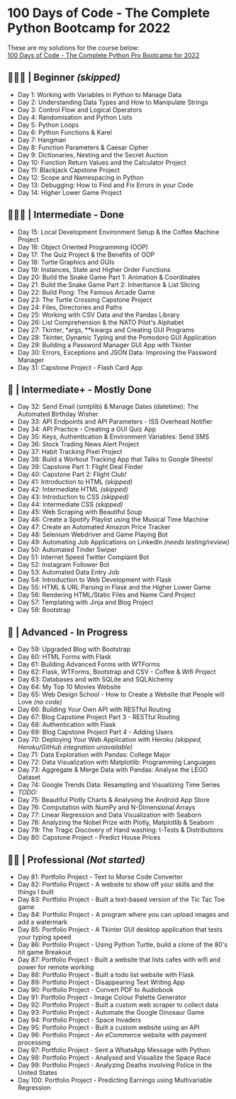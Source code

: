 # 100 Days of Code - The Complete Python Bootcamp for 2022<br>
These are my solutions for the course below:<br>
[100 Days of Code - The Complete Python Pro Bootcamp for 2022](https://www.udemy.com/course/100-days-of-code)

## 👨🏻‍🎓 | Beginner *(skipped)*
- Day 1: Working with Variables in Python to Manage Data
- Day 2: Understanding Data Types and How to Manipulate Strings
- Day 3: Control Flow and Logical Operators
- Day 4: Randomisation and Python Lists
- Day 5: Python Loops
- Day 6: Python Functions & Karel
- Day 7: Hangman
- Day 8: Function Parameters & Caesar Cipher
- Day 9: Dictionaries, Nesting and the Secret Auction
- Day 10: Function Return Values and the Calculator Project
- Day 11: Blackjack Capstone Project
- Day 12: Scope and Namespacing in Python
- Day 13: Debugging: How to Find and Fix Errors in your Code
- Day 14: Higher Lower Game Project

## 🏋🏻‍♂️ | Intermediate - Done
- Day 15: Local Development Environment Setup & the Coffee Machine Project
- Day 16: Object Oriented Programming (OOP)
- Day 17: The Quiz Project & the Benefits of OOP
- Day 18: Turtle Graphics and GUIs
- Day 19: Instances, State and Higher Order Functions
- Day 20: Build the Snake Game Part 1: Animation & Coordinates
- Day 21: Build the Snake Game Part 2: Inheritance & List Slicing
- Day 22: Build Pong: The Famous Arcade Game
- Day 23: The Turtle Crossing Capstone Project
- Day 24: Files, Directories and Paths
- Day 25: Working with CSV Data and the Pandas Library
- Day 26: List Comprehension & the NATO Pilot's Alphabet
- Day 27: Tkinter, *args, **kwargs and Creating GUI Programs
- Day 28: Tkinter, Dynamic Typing and the Pomodoro GUI Application
- Day 29: Building a Password Manager GUI App with Tkinter
- Day 30: Errors, Exceptions and JSON Data: Improving the Password Manager
- Day 31: Capstone Project - Flash Card App

## 💪 | Intermediate+ - Mostly Done
- Day 32: Send Email (smtplib) & Manage Dates (datetime): The Automated Birthday Wisher
- Day 33: API Endpoints and API Parameters - ISS Overhead Notifier
- Day 34: API Practice - Creating a GUI Quiz App
- Day 35: Keys, Authentication & Environment Variables: Send SMS
- Day 36: Stock Trading News Alert Project
- Day 37: Habit Tracking Pixel Project
- Day 38: Build a Workout Tracking App that Talks to Google Sheets!
- Day 39: Capstone Part 1: Flight Deal Finder
- Day 40: Capstone Part 2: Flight Club!
- Day 41: Introduction to HTML *(skipped)*
- Day 42: Intermediate HTML *(skipped)*
- Day 43: Introduction to CSS *(skipped)*
- Day 44: Intermediate CSS *(skipped)*
- Day 45: Web Scraping with Beautiful Soup
- Day 46: Create a Spotify Playlist using the Musical Time Machine
- Day 47: Create an Automated Amazon Price Tracker
- Day 48: Selenium Webdriver and Game Playing Bot
- Day 49: Automating Job Applications on LinkedIn *(needs testing/review)*
- Day 50: Automated Tinder Swiper
- Day 51: Internet Speed Twitter Complaint Bot
- Day 52: Instagram Follower Bot
- Day 53: Automated Data Entry Job
- Day 54: Introduction to Web Development with Flask
- Day 55: HTML & URL Parsing in Flask and the Higher Lower Game
- Day 56: Rendering HTML/Static Files and Name Card Project
- Day 57: Templating with Jinja and Blog Project
- Day 58: Bootstrap

## 🚀 | Advanced - In Progress
- Day 59: Upgraded Blog with Bootstrap
- Day 60: HTML Forms with Flask
- Day 61: Building Advanced Forms with WTForms
- Day 62: Flask, WTForms, Bootstrap and CSV - Coffee & Wifi Project
- Day 63: Databases and with SQLite and SQLAlchemy
- Day 64: My Top 10 Movies Website
- Day 65: Web Design School - How to Create a Website that People will Love *(no code)*
- Day 66: Building Your Own API with RESTful Routing
- Day 67: Blog Capstone Project Part 3 - RESTful Routing
- Day 68: Authentication with Flask
- Day 69: Blog Capstone Project Part 4 - Adding Users
- Day 70: Deploying Your Web Application with Heroku *(skipped, Heroku/GitHub integration unavailable)*
- Day 71: Data Exploration with Pandas: College Major
- Day 72: Data Visualization with Matplotlib: Programming Languages
- Day 73: Aggregate & Merge Data with Pandas: Analyse the LEGO Dataset
- Day 74: Google Trends Data: Resampling and Visualizing Time Series
- *TODO:*
- Day 75: Beautiful Plotly Charts & Analysing the Android App Store
- Day 76: Computation with NumPy and N-Dimensional Arrays
- Day 77: Linear Regression and Data Visualization with Seaborn
- Day 78: Analyzing the Nobel Prize with Plotly, Matplotlib & Seaborn
- Day 79: The Tragic Discovery of Hand washing: t-Tests & Distributions
- Day 80: Capstone Project - Predict House Prices

## 👨‍💻 | Professional *(Not started)*
- Day 81: Portfolio Project - Text to Morse Code Converter
- Day 82: Portfolio Project - A website to show off your skills and the things I built
- Day 83: Portfolio Project - Built a text-based version of the Tic Tac Toe game
- Day 84: Portfolio Project - A program where you can upload images and add a watermark
- Day 85: Portfolio Project - A Tkinter GUI desktop application that tests your typing speed
- Day 86: Portfolio Project - Using Python Turtle, build a clone of the 80's hit game Breakout
- Day 87: Portfolio Project - Built a website that lists cafes with wifi and power for remote working
- Day 88: Portfolio Project - Built a todo list website with Flask
- Day 89: Portfolio Project - Disappearing Text Writing App
- Day 90: Portfolio Project - Convert PDF to Audiobook
- Day 91: Portfolio Project - Image Colour Palette Generator
- Day 92: Portfolio Project - Built a custom web scraper to collect data
- Day 93: Portfolio Project - Automate the Google Dinosaur Game
- Day 94: Portfolio Project - Space Invaders
- Day 95: Portfolio Project - Built a custom website using an API
- Day 96: Portfolio Project - An eCommerce website with payment processing
- Day 97: Portfolio Project - Sent a WhatsApp Message with Python
- Day 98: Portfolio Project - Analysed and Visualize the Space Race
- Day 99: Portfolio Project - Analyzing Deaths involving Police in the United States
- Day 100: Portfolio Project - Predicting Earnings using Multivariable Regression